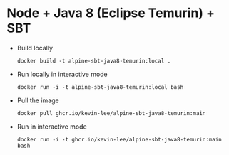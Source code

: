 # Node + Java 8 (Eclipse Temurin) + SBT

* Build locally
  ```shell
  docker build -t alpine-sbt-java8-temurin:local .
  ```

* Run locally in interactive mode
  ```shell
  docker run -i -t alpine-sbt-java8-temurin:local bash
  ```

* Pull the image
  ```shell
  docker pull ghcr.io/kevin-lee/alpine-sbt-java8-temurin:main
  ```

* Run in interactive mode
  ```shell
  docker run -i -t ghcr.io/kevin-lee/alpine-sbt-java8-temurin:main bash
  ```
